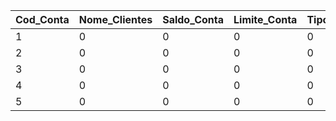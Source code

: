 |Cod_Conta|Nome_Clientes|Saldo_Conta|Limite_Conta|Tipo_Conta|
|-|-|-|-|-|
|1|0|0|0|0|
|2|0|0|0|0|
|3|0|0|0|0|
|4|0|0|0|0|
|5|0|0|0|0|
